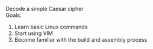 Decode a simple Caesar cipher  
Goals:  
1. Learn basic Linux commands  
2. Start using VIM  
3. Become familiar with the build and assembly process  
